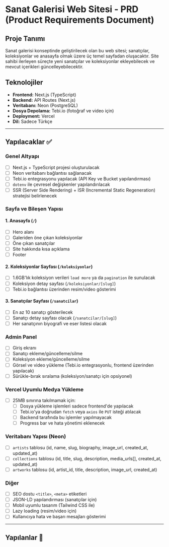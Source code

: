 # Sanat Galerisi Web Sitesi - PRD (Product Requirements Document)

## Proje Tanımı

Sanat galerisi konseptinde geliştirilecek olan bu web sitesi; sanatçılar, koleksiyonlar ve anasayfa olmak üzere üç temel sayfadan oluşacaktır. Site sahibi ilerleyen süreçte yeni sanatçılar ve koleksiyonlar ekleyebilecek ve mevcut içerikleri güncelleyebilecektir.

## Teknolojiler
- **Frontend:** Next.js (TypeScript)
- **Backend:** API Routes (Next.js)
- **Veritabanı:** Neon (PostgreSQL)
- **Dosya Depolama:** Tebi.io (fotoğraf ve video için)
- **Deployment:** Vercel
- **Dil:** Sadece Türkçe

---

## Yapılacaklar ✅

### Genel Altyapı
- [ ] Next.js + TypeScript projesi oluşturulacak
- [ ] Neon veritabanı bağlantısı sağlanacak
- [ ] Tebi.io entegrasyonu yapılacak (API Key ve Bucket yapılandırması)
- [ ] `dotenv` ile çevresel değişkenler yapılandırılacak
- [ ] SSR (Server Side Rendering) + ISR (Incremental Static Regeneration) stratejisi belirlenecek

### Sayfa ve Bileşen Yapısı
#### 1. Anasayfa (`/`)
- [ ] Hero alanı
- [ ] Galeriden öne çıkan koleksiyonlar
- [ ] Öne çıkan sanatçılar
- [ ] Site hakkında kısa açıklama
- [ ] Footer

#### 2. Koleksiyonlar Sayfası (`/koleksiyonlar`)
- [ ] 1.6GB'lık koleksiyon verileri `load more` ya da `pagination` ile sunulacak
- [ ] Koleksiyon detay sayfası (`/koleksiyonlar/[slug]`)
- [ ] Tebi.io bağlantısı üzerinden resim/video gösterimi

#### 3. Sanatçılar Sayfası (`/sanatcilar`)
- [ ] En az 10 sanatçı gösterilecek
- [ ] Sanatçı detay sayfası olacak (`/sanatcilar/[slug]`)
- [ ] Her sanatçının biyografi ve eser listesi olacak

### Admin Panel
- [ ] Giriş ekranı
- [ ] Sanatçı ekleme/güncelleme/silme
- [ ] Koleksiyon ekleme/güncelleme/silme
- [ ] Görsel ve video yükleme (Tebi.io entegrasyonlu, frontend üzerinden yapılacak)
- [ ] Sürükle-bırak sıralama (koleksiyon/sanatçı için opsiyonel)

### Vercel Uyumlu Medya Yükleme
- [ ] 25MB sınırına takılmamak için:
  - [ ] Dosya yükleme işlemleri sadece frontend'de yapılacak
  - [ ] Tebi.io'ya doğrudan `fetch` veya `axios` ile `PUT` isteği atılacak
  - [ ] Backend tarafında bu işlemler yapılmayacak
  - [ ] Progress bar ve hata yönetimi eklenecek

### Veritabanı Yapısı (Neon)
- [ ] `artists` tablosu (id, name, slug, biography, image_url, created_at, updated_at)
- [ ] `collections` tablosu (id, title, slug, description, media_urls[], created_at, updated_at)
- [ ] `artworks` tablosu (id, artist_id, title, description, image_url, created_at)

### Diğer
- [ ] SEO dostu `<title>`, `<meta>` etiketleri
- [ ] JSON-LD yapılandırması (sanatçılar için)
- [ ] Mobil uyumlu tasarım (Tailwind CSS ile)
- [ ] Lazy loading (resim/video için)
- [ ] Kullanıcıya hata ve başarı mesajları gösterimi

---

## Yapılanlar 📌





